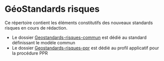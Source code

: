 # GéoStandards risques

Ce répertoire contient les éléments constitutifs des nouveaux standards risques en cours de rédaction.

* Le dossier [Geostandards-risques-commun](./Geostandards-risques-commun) est dédié au standard définissant le modèle commun
* Le dossier [Geostandards-risques-ppr](./Geostandards-risques-ppr) est dédié au profil applicatif pour la procédure PPR
